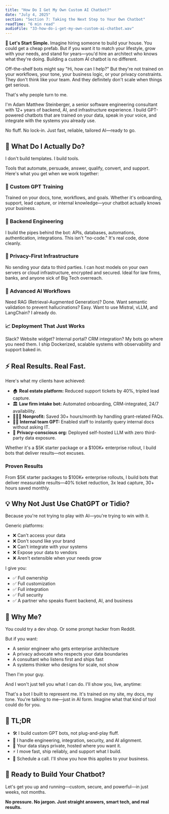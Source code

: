 ```yaml
---
title: "How Do I Get My Own Custom AI Chatbot?"
date: "July 4, 2025"
section: "Section 7: Taking the Next Step to Your Own Chatbot"
readTime: "6 min read"
audioFile: "33-how-do-i-get-my-own-custom-ai-chatbot.wav"
---
```


👋 **Let's Start Simple.** Imagine hiring someone to build your house. You could get a cheap prefab. But if you want it to match your lifestyle, grow with your needs, and stand for years—you'd hire an architect who knows what they're doing. Building a custom AI chatbot is no different.

Off-the-shelf bots might say "Hi, how can I help?" But they're not trained on your workflows, your tone, your business logic, or your privacy constraints. They don't think like your team. And they definitely don't scale when things get serious.

That's why people turn to me.

I'm Adam Matthew Steinberger, a senior software engineering consultant with 12+ years of backend, AI, and infrastructure experience. I build GPT-powered chatbots that are trained on your data, speak in your voice, and integrate with the systems you already use.

No fluff. No lock-in. Just fast, reliable, tailored AI—ready to go.

## 🧠 What Do I Actually Do?

I don't build templates. I build tools.

Tools that automate, persuade, answer, qualify, convert, and support. Here's what you get when we work together:

### 🔧 Custom GPT Training

Trained on your docs, tone, workflows, and goals. Whether it's onboarding, support, lead capture, or internal knowledge—your chatbot actually knows your business.

### 🧱 Backend Engineering

I build the pipes behind the bot: APIs, databases, automations, authentication, integrations. This isn't "no-code." It's real code, done cleanly.

### 🔐 Privacy-First Infrastructure

No sending your data to third parties. I can host models on your own servers or cloud infrastructure, encrypted and secured. Ideal for law firms, banks, and anyone sick of Big Tech overreach.

### 🤖 Advanced AI Workflows

Need RAG (Retrieval-Augmented Generation)? Done. Want semantic validation to prevent hallucinations? Easy. Want to use Mistral, vLLM, and LangChain? I already do.

### 📈 Deployment That Just Works

Slack? Website widget? Internal portal? CRM integration? My bots go where you need them. I ship Dockerized, scalable systems with observability and support baked in.

## ⚡ Real Results. Real Fast.

Here's what my clients have achieved:

- 🏠 **Real estate platform:** Reduced support tickets by 40%, tripled lead capture.
- 🏛️ **Law firm intake bot:** Automated onboarding, CRM-integrated, 24/7 availability.
- 🧑‍🤝‍🧑 **Nonprofit:** Saved 30+ hours/month by handling grant-related FAQs.
- 🧑‍💼 **Internal team GPT:** Enabled staff to instantly query internal docs without asking IT.
- 🔐 **Privacy-conscious org:** Deployed self-hosted LLM with zero third-party data exposure.

Whether it's a $5K starter package or a $100K+ enterprise rollout, I build bots that deliver results—not excuses.

### Proven Results

From $5K starter packages to $100K+ enterprise rollouts, I build bots that deliver measurable results—40% ticket reduction, 3x lead capture, 30+ hours saved monthly.

## 💡 Why Not Just Use ChatGPT or Tidio?

Because you're not trying to play with AI—you're trying to win with it.

Generic platforms:

- ❌ Can't access your data
- ❌ Don't sound like your brand
- ❌ Can't integrate with your systems
- ❌ Expose your data to vendors
- ❌ Aren't extensible when your needs grow

I give you:

- ✅ Full ownership
- ✅ Full customization
- ✅ Full integration
- ✅ Full security
- ✅ A partner who speaks fluent backend, AI, and business

## 🎯 Why Me?

You could try a dev shop. Or some prompt hacker from Reddit.

But if you want:

- A senior engineer who gets enterprise architecture
- A privacy advocate who respects your data boundaries
- A consultant who listens first and ships fast
- A systems thinker who designs for scale, not show

Then I'm your guy.

And I won't just tell you what I can do. I'll show you, live, anytime:

That's a bot I built to represent me. It's trained on my site, my docs, my tone. You're talking to me—just in AI form. Imagine what that kind of tool could do for you.

## 🧠 TL;DR

- 🛠️ I build custom GPT bots, not plug-and-play fluff.
- 🧠 I handle engineering, integration, security, and AI alignment.
- 🔐 Your data stays private, hosted where you want it.
- ⚡ I move fast, ship reliably, and support what I build.
- 💬 Schedule a call. I'll show you how this applies to your business.

## 🚀 Ready to Build Your Chatbot?

Let's get you up and running—custom, secure, and powerful—in just weeks, not months.

**No pressure. No jargon. Just straight answers, smart tech, and real results.**